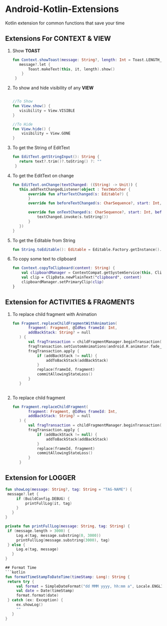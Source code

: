 # Android-Kotlin-Extensions
Kotlin extension for common functions that save your time

## Extensions For CONTEXT & VIEW

1. Show <b>TOAST</b>
   ```kotlin
   fun Context.showToast(message: String?, length: Int = Toast.LENGTH_SHORT) {
      message?.let {
          Toast.makeText(this, it, length).show()
       }
    }

2. To show and hide visibility of any <b>VIEW</b>
   ```kotlin
   
   //To Show
   fun View.show() {
      visibility = View.VISIBLE
   }
   
   //To Hide
   fun View.hide() {
       visibility = View.GONE
   }
   
3. To get the String of EditText 
   ```kotlin
   fun EditText.getStringInput(): String {
      return text?.trim()?.toString() ?: ""
    }
   
4. To get the EditText on change
   ```kotlin
   fun EditText.onChange(textChanged: ((String) -> Unit)) {
      this.addTextChangedListener(object : TextWatcher {
          override fun afterTextChanged(s: Editable?) {
          }
          override fun beforeTextChanged(s: CharSequence?, start: Int, count: Int, after: Int) {}

          override fun onTextChanged(s: CharSequence?, start: Int, before: Int, count: Int) {
              textChanged.invoke(s.toString())
          }
      })
   }
   
5. To get the Editable from String
   ```kotlin
   fun String.toEditable(): Editable = Editable.Factory.getInstance().newEditable(this)
   
6. To copy some text to clipboard
   ```kotlin
   fun Context.copyToClipboard(content: String) {
       val clipboardManager = ContextCompat.getSystemService(this, ClipboardManager::class.java)!!
       val clip = ClipData.newPlainText("clipboard", content)
       clipboardManager.setPrimaryClip(clip)
   }
   
## Extension for ACTIVITIES & FRAGMENTS   
   
   1. To replace child fragment with Animation
      ```kotlin
      fun Fragment.replaceChildFragmentWithAnimation(
             fragment: Fragment, @IdRes frameId: Int,
             addBackStack: String? = null
         ) {
             val fragTransaction = childFragmentManager.beginTransaction()
             fragTransaction.setCustomAnimations(android.R.animator.fade_in, android.R.animator.fade_out)
             fragTransaction.apply {
                 if (addBackStack != null) {
                     addToBackStack(addBackStack)
                 }
                 replace(frameId, fragment)
                 commitAllowingStateLoss()
             }
         }
   
   2. To replace child fragment
      ```kotlin
      fun Fragment.replaceChildFragment(
             fragment: Fragment, @IdRes frameId: Int,
             addBackStack: String? = null
         ) {
             val fragTransaction = childFragmentManager.beginTransaction()
             fragTransaction.apply {
                 if (addBackStack != null) {
                     addToBackStack(addBackStack)
                 }
                 replace(frameId, fragment)
                 commitAllowingStateLoss()
             }
         }


## Extension for LOGGER
   ```kotlin
   fun showLog(message: String?, tag: String = "TAG-NAME") {
    message?.let {
        if (BuildConfig.DEBUG) {
            printFullLog(it, tag)
        }
      }
   }
   
   private fun printFullLog(message: String, tag: String) {
    if (message.length > 3000) {
        Log.e(tag, message.substring(0, 3000))
        printFullLog(message.substring(3000), tag)
    } else {
        Log.e(tag, message)
      }
   }

## Format Time
   ```kotlin
   fun formatTimeStampToDateTime(timeStamp: Long): String {
    return try {
        val format = SimpleDateFormat("dd MMM yyyy, hh:mm a", Locale.ENGLISH)
        val date = Date(timeStamp)
        format.format(date)
    } catch (ex: Exception) {
        ex.showLog()
        ""
      }
   }
